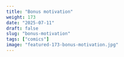 ```yaml
---
title: "Bonus motivation"
weight: 173
date: "2025-07-11"
draft: false
slug: "bonus-motivation"
tags: ["comics"]
image: "featured-173-bonus-motivation.jpg"
---
```

